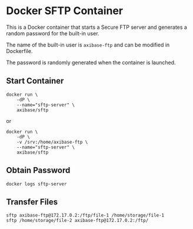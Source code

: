 # Docker SFTP Container

This is a Docker container that starts a Secure FTP server and generates a random password for the built-in user.

The name of the built-in user is `axibase-ftp` and can be modified in Dockerfile.

The password is randomly generated when the container is launched.

## Start Container

```
docker run \
    -dP \
    --name="sftp-server" \
    axibase/sftp
```

or

```
docker run \
    -dP \
    -v /srv:/home/axibase-ftp \
    --name="sftp-server" \
    axibase/sftp
```

## Obtain Password

```
docker logs sftp-server
```

## Transfer Files

```
sftp axibase-ftp@172.17.0.2:/ftp/file-1 /home/storage/file-1
sftp /home/storage/file-2 axibase-ftp@172.17.0.2:/ftp/
```



